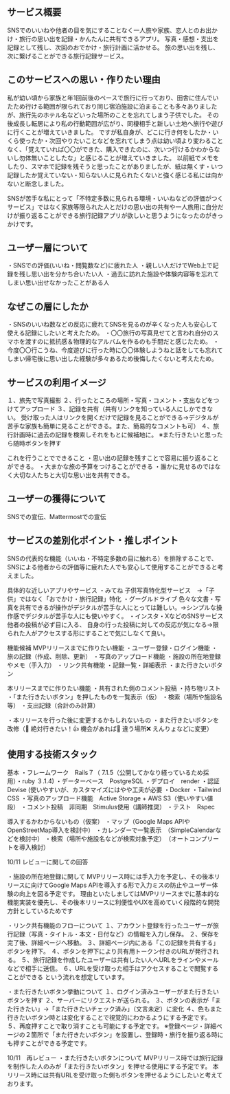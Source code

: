 ## サービス概要
SNSでのいいねや他者の目を気にすることなく一人旅や家族、恋人とのお出かけ・旅行の思い出を記録・かんたんに共有できるアプリ。
写真・感想・支出を記録として残し、次回のおでかけ・旅行計画に活かせる。
旅の思い出を残し、次に繋げることができる旅行記録サービス。

## このサービスへの思い・作りたい理由
私が幼い頃から家族と年1回前後のペースで旅行に行っており、田舎に住んでいたため行ける範囲が限られており同じ宿泊施設に泊まることも多々ありましたが、旅行先のホテル名などいった場所のことを忘れてしまう子供でした。
その後成長し転居により私の行動範囲が広がり、同棲相手と新しい土地へ旅行や遊びに行くことが増えていきました。
ですが私自身が、どこに行き何をしたか・いくら使ったか・次回やりたいことなどを忘れてしまう点は幼い頃より変わることなく、「覚えていれば〇〇ができた、購入できたのに、次いつ行けるかわからないし勿体無いことしたな」と感じることが増えていきました。
以前紙でメモをしたり、スマホで記録を残そうと思ったことがありましたが、紙は無くす・いつ記録したか覚えていない・知らない人に見られたくないと強く感じる私には向かないと断念しました。

SNSが苦手な私にとって「不特定多数に見られる環境・いいねなどの評価がつくサービス」ではなく家族等限られた人とだけの思い出の共有や一人旅用に自分だけが振り返ることができる旅行記録アプリが欲しいと思うようになったのがきっかけです。

## ユーザー層について
・SNSでの評価(いいね・閲覧数など)に疲れた人
・親しい人だけでWeb上で記録を残し思い出を分かち合いたい人
・過去に訪れた施設や体験内容等を忘れてしまい思い出せなかったことがある人

## なぜこの層にしたか
・SNSのいいね数などの反応に疲れてSNSを見るのが辛くなった人も安心して使える記録にしたいと考えたため。
・〇〇旅行の写真見せてと言われ自分のスマホを渡すのに抵抗感＆物理的なアルバムを作るのも手間だと感じたため。
・今度〇〇行こうね、今度遊びに行った時に〇〇体験しようねと話をしても忘れてしまい帰宅後に思い出した経験が多々あるため後悔したくないと考えたため。

## サービスの利用イメージ
１、旅先で写真撮影
２、行ったところの場所・写真・コメント・支出などをつけてアップロード
３、記録を共有（共有リンクを知っている人にしかできない。
	受け取った人はリンクを開くだけで記録を見ることができる→デジタルが苦手な家族も簡単に見ることができる。また、簡易的なコメントも可）
４、旅行計画時に過去の記録を検索しそれをもとに候補地に。
※また行きたいと思ったら随時ボタンを押す

これを行うことでできること
・思い出の記録を残すことで容易に振り返ることができる。
・大まかな旅の予算をつけることができる
・誰かに見せるのではなく大切な人たちと大切な思い出を共有できる。

## ユーザーの獲得について
SNSでの宣伝、Mattermostでの宣伝

## サービスの差別化ポイント・推しポイント
SNSの代表的な機能（いいね・不特定多数の目に触れる）を排除することで、
SNSによる他者からの評価等に疲れた人でも安心して使用することができると考えました。

具体的な近しいアプリやサービス
・みてね
子供写真特化型サービス　→「子供」ではなく「おでかけ・旅行記録」特化
・グーグルドライブ
色々な文書・写真を共有できるが操作がデジタルが苦手な人にとっては難しい。→シンプルな操作感でデジタルが苦手な人にも使いやすく。
・インスタ・XなどのSNSサービス
他者の投稿が必ず目に入る、
自身の行った投稿に対しての反応が気になる→限られた人がアクセスする形にすることで気にしなくて良い。

機能候補
MVPリリースまでに作りたい機能
・ユーザー登録・ログイン機能
・旅の記録（作成、削除、更新）
・写真のアップロード機能
・施設の所在地登録やメモ（手入力）
・リンク共有機能
・記録一覧・詳細表示
・また行きたいボタン

本リリースまでに作りたい機能
・共有された側のコメント投稿
・持ち物リスト
・「また行きたいボタン」を押したものを一覧表示（仮）
・検索（場所や施設名等）
・支出記録（合計のみ計算）　

・本リリースを行った後に変更するかもしれないもの
・また行きたいボタンを改修（🌟 絶対行きたい！👍 機会があれば🤔 違う場所❌ えんりょなどに変更）

## 使用する技術スタック
基本
・フレームワーク　Rails７（ 7.1.5（公開してかなり経っているため採用）・ruby ３.1.4)
・データーベース　PostgreSQL
・デプロイ　render
・認証　Devise (使いやすいが、カスタマイズにはやや工夫が必要
・Docker
・Tailwind CSS
・写真のアップロード機能　Active Storage + AWS S3（使いやすい値段）
・コメント投稿　非同期　Stimulus使用（講師推奨）
・テスト　Rspec

 導入するかわからないもの（仮案）
・マップ（Google Maps APIやOpenStreetMap導入を検討中）
・カレンダーで一覧表示　（SimpleCalendarなどを検討中）
・検索（場所や施設名などが検索対象予定）　（オートコンプリートを導入検討）

10/11
レビューに関しての回答

・施設の所在地登録に関して
MVPリリース時には手入力を予定し、その後本リリースに向けてGoogle Maps APIを導入する形で入力ミスの防止やユーザー体験の向上を図る予定です。
理由といたしましてはMVPリリースまでに基本的な機能実装を優先し、その後本リリースに利便性やUXを高めていく段階的な開発方針としているためです

・リンク共有機能のフローについて
１、アカウント登録を行ったユーザーが旅行記録（写真・タイトル・本文・日付など）の情報を入力し保存。
２、保存を完了後、詳細ページへ移動。
３、詳細ページ内にある「この記録を共有する」ボタンを押下。
４、ボタンを押下により共有用トークン付きのURLが発行される。
５、旅行記録を作成したユーザーは共有したい人へURLをラインやメールなどで相手に送信。
６、URLを受け取った相手はアクセスすることで閲覧することができる
という流れを想定しています。

・また行きたいボタン挙動について
１、ログイン済みユーザーがまた行きたいボタンを押す
２、サーバーにリクエストが送られる。
３、ボタンの表示が「また行きたい」→「また行きたいチェック済み」（文言未定）に変化
４、色もまた行きたいボタン時とは変化することで視覚的にわかるようにする予定です。
５、再度押すことで取り消すことも可能にする予定です。
※登録ページ・詳細ページの２箇所で「また行きたいボタン」を設置し、登録時・旅行を振り返る時にも押すことができる予定です。

10/11　再レビュー
・また行きたいボタンについて
MVPリリース時では旅行記録を制作した人のみが「また行きたいボタン」を押せる使用にする予定です。
本リリース時には共有URLを受け取った側もボタンを押せるようにしたいと考えております。